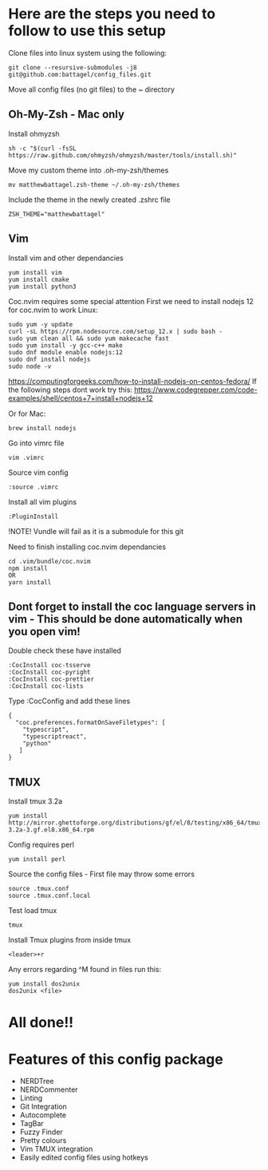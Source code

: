 # Here are the steps you need to follow to use this setup

Clone files into linux system using the following:
```
git clone --resursive-submodules -j8 git@github.com:battagel/config_files.git
```
Move all config files (no git files) to the ~ directory

## Oh-My-Zsh - Mac only
Install ohmyzsh
```
sh -c "$(curl -fsSL https://raw.github.com/ohmyzsh/ohmyzsh/master/tools/install.sh)"
```
Move my custom theme into .oh-my-zsh/themes
```
mv matthewbattagel.zsh-theme ~/.oh-my-zsh/themes
```
Include the theme in the newly created .zshrc file
```
ZSH_THEME="matthewbattagel"
```

## Vim
Install vim and other dependancies
```
yum install vim
yum install cmake
yum install python3
```

Coc.nvim requires some special attention
First we need to install nodejs 12 for coc.nvim to work
Linux:
```
sudo yum -y update
curl -sL https://rpm.nodesource.com/setup_12.x | sudo bash -
sudo yum clean all && sudo yum makecache fast
sudo yum install -y gcc-c++ make
sudo dnf module enable nodejs:12
sudo dnf install nodejs
sudo node -v
```

https://computingforgeeks.com/how-to-install-nodejs-on-centos-fedora/
If the following steps dont work try this:
https://www.codegrepper.com/code-examples/shell/centos+7+install+nodejs+12

Or for Mac:
```
brew install nodejs
```

Go into vimrc file
```
vim .vimrc
```

Source vim config
```
:source .vimrc
```

Install all vim plugins
```
:PluginInstall
```

!NOTE! Vundle will fail as it is a submodule for this git

Need to finish installing coc.nvim dependancies
```
cd .vim/bundle/coc.nvim
npm install
OR
yarn install
```

## Dont forget to install the coc language servers in vim - This should be done automatically when you open vim!
Double check these have installed
```
:CocInstall coc-tsserve
:CocInstall coc-pyright
:CocInstall coc-prettier
:CocInstall coc-lists
```

Type :CocConfig and add these lines
```
{
  "coc.preferences.formatOnSaveFiletypes": [
    "typescript",
    "typescriptreact",
    "python"
   ]
}
```

## TMUX
Install tmux 3.2a
```
yum install http://mirror.ghettoforge.org/distributions/gf/el/8/testing/x86_64/tmux-3.2a-3.gf.el8.x86_64.rpm
```

Config requires perl
```
yum install perl
```

Source the config files - First file may throw some errors
```
source .tmux.conf
source .tmux.conf.local
```

Test load tmux
```
tmux
```

Install Tmux plugins from inside tmux
```
<leader>+r
```

Any errors regarding ^M found in files run this:
```
yum install dos2unix
dos2unix <file>
```

# All done!!

# Features of this config package
- NERDTree
- NERDCommenter
- Linting
- Git Integration
- Autocomplete
- TagBar
- Fuzzy Finder
- Pretty colours
- Vim TMUX integration
- Easily edited config files using hotkeys
